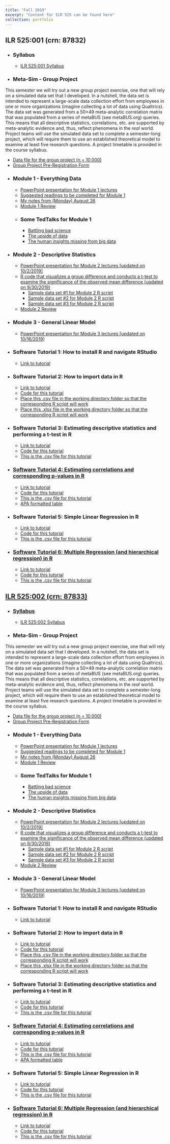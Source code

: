 ```yaml
---
title: "Fall 2019"
excerpt: "Content for ILR 525 can be found here"
collection: portfolio
---
```


## ILR 525:001 (crn: 87832) 

* ### Syllabus
   * <a href="http://jamiefield.github.io/files/Fall2019_ILR525_001_Field_87832.docx?dl=0">ILR 525:001 Syllabus</a>
* ### Meta-Sim - Group Project
This semester we will try out a new group project exercise, one that will rely on a simulated data set that I developed. In a nutshell, the data set is intended to represent a large-scale data collection effort from employees in one or more organizations (imagine collecting a lot of data using Qualtrics). The data set was generated from a 50×49 meta-analytic correlation matrix that was populated from a series of metaBUS (see metaBUS.org) queries. This means that all descriptive statistics, correlations, etc. are supported by meta-analytic evidence and, thus, reflect phenomena in the *real* world. Project teams will use the simulated data set to complete a semester-long project, which will require them to use an established theoretical model to examine at least five research questions. A project timetable is provided in the course syllabus.
   * <a href="http://jamiefield.github.io/files/metaSim_rawData.csv?dl=0">Data file for the group project (n = 10,000)</a>
   * <a href="http://jamiefield.github.io/files/Group Project Pre-Registration Form.docx?dl=0">Group Project Pre-Registration Form</a>
* ### Module 1 - Everything Data
   * <a href="http://jamiefield.github.io/files/Module1_v2.pdf?dl=0">PowerPoint presentation for Module 1 lectures</a>
   * <a href="http://jamiefield.github.io/files/Module 1 Readings.zip?dl=0">Suggested readings to be completed for Module 1</a>
   * <a href="http://jamiefield.github.io/files/Notes from Monday August 26.docx?dl=0">My notes from (Monday) August 26</a>
   * <a href="http://jamiefield.github.io/files/Module 1 Review.docx?dl=0">Module 1 Review</a>
   * ### Some TedTalks for Module 1
      * <a href="https://www.ted.com/talks/ben_goldacre_battling_bad_science?utm_campaign=tedspread&utm_medium=referral&utm_source=tedcomshare">Battling bad science</a>
      * <a href="https://www.ted.com/talks/jessica_donohue_the_upside_of_data?utm_campaign=tedspread&utm_medium=referral&utm_source=tedcomshare">The upside of data</a>
      * <a href="https://www.ted.com/talks/tricia_wang_the_human_insights_missing_from_big_data?utm_campaign=tedspread&utm_medium=referral&utm_source=tedcomshare">The human insights missing from big data</a>
* ### Module 2 - Descriptive Statistics
   * <a href="http://jamiefield.github.io/files/Module 2_final.pdf?dl=0">PowerPoint presentation for Module 2 lectures [updated on 10/2/2019]</a>
   * <a href="http://jamiefield.github.io/files/Comparing groups_Part3.R?dl=0">R code that visualizes a group difference and conducts a t-test to examine the significance of the observed mean difference  (updated on 9/30/2019)</a>
      * <a href="http://jamiefield.github.io/files/Module 2 Data.csv?dl=0">Sample data set #1 for Module 2 R script</a>
      * <a href="http://jamiefield.github.io/files/Module 2_v2.csv?dl=0">Sample data set #2 for Module 2 R script</a>
      * <a href="http://jamiefield.github.io/files/Module 2_v3.csv?dl=0">Sample data set #3 for Module 2 R script</a>
   * <a href="http://jamiefield.github.io/files/Module 2 Review.docx?dl=0">Module 2 Review</a>
* ### Module 3 - General Linear Model
   * <a href="http://jamiefield.github.io/files/Module 3_v2.pdf?dl=0">PowerPoint presentation for Module 3 lectures [updated on 10/16/2019]</a>
* ### Software Tutorial 1: How to install R and navigate RStudio
   * <a href=" https://us-lti.bbcollab.com/recording/a5cb231e3aac43458af44b917bbaa487">Link to tutorial</a>
* ### Software Tutorial 2: How to import data in R
   * <a href="https://us-lti.bbcollab.com/recording/974df843ac4a4581bb0b90be4e099418">Link to tutorial</a>
   * <a href="http://jamiefield.github.io/files/How to import data.R?dl=0">Code for this tutorial</a>
   * <a href="http://jamiefield.github.io/files/myData.csv?dl=0">Place this .csv file in the working directory folder so that the corresponding R script will work</a>
   * <a href="http://jamiefield.github.io/files/myData.xlsx?dl=0">Place this .xlsx file in the working directory folder so that the corresponding R script will work</a>
* ### Software Tutorial 3: Estimating descriptive statistics and performing a t-test in R
   * <a href="https://us-lti.bbcollab.com/recording/ace520214a854cf386a282ef87669d3a">Link to tutorial</a>
   * <a href="http://jamiefield.github.io/files/descriptiveStatistics_tutorial.R?dl=0">Code for this tutorial</a>
   * <a href="http://jamiefield.github.io/files/Module 2 Data_v3.csv?dl=0">This is the .csv file for this tutorial 
* ### Software Tutorial 4: Estimating correlations and corresponding p-values in R
   * <a href="https://us-lti.bbcollab.com/recording/601b25cce00d4632983a2b057f9b342c">Link to tutorial</a>
   * <a href="http://jamiefield.github.io/files/correlationMatrix_tutorial.R?dl=0">Code for this tutorial</a>
   * <a href="http://jamiefield.github.io/files/Module 2 Data_v3.csv?dl=0">This is the .csv file for this tutorial 
   * <a href="http://jamiefield.github.io/files/Formatted table_final.docx?dl=0">APA formatted table</a>
* ### Software Tutorial 5: Simple Linear Regression in R
   * <a href="https://us-lti.bbcollab.com/recording/fc2e77ed9e2a4de5a296ed4efd81dd2a">Link to tutorial</a>
   * <a href="http://jamiefield.github.io/files/SLR_tutorial.R?dl=0">Code for this tutorial</a>
   * <a href="http://jamiefield.github.io/files/Module 2 Data_v3.csv?dl=0">This is the .csv file for this tutorial 
* ### Software Tutorial 6: Multiple Regression (and hierarchical regression) in R
   * <a href="https://us-lti.bbcollab.com/recording/fc2e77ed9e2a4de5a296ed4efd81dd2a">Link to tutorial</a>
   * <a href="http://jamiefield.github.io/files/MR_tutorial.R?dl=0">Code for this tutorial</a>
   * <a href="http://jamiefield.github.io/files/Module 2 Data_v3.csv?dl=0">This is the .csv file for this tutorial 
   
## ILR 525:002 (crn: 87833) 
* ### Syllabus
   * <a href="http://jamiefield.github.io/files/Fall2019_ILR525_002_Field_87833.docx?dl=1">ILR 525:002 Syllabus</a>
* ### Meta-Sim - Group Project
This semester we will try out a new group project exercise, one that will rely on a simulated data set that I developed. In a nutshell, the data set is intended to represent a large-scale data collection effort from employees in one or more organizations (imagine collecting a lot of data using Qualtrics). The data set was generated from a 50×49 meta-analytic correlation matrix that was populated from a series of metaBUS (see metaBUS.org) queries. This means that all descriptive statistics, correlations, etc. are supported by meta-analytic evidence and, thus, reflect phenomena in the *real* world. Project teams will use the simulated data set to complete a semester-long project, which will require them to use an established theoretical model to examine at least five research questions. A project timetable is provided in the course syllabus.
   * <a href="http://jamiefield.github.io/files/metaSim_rawData.csv?dl=0">Data file for the group project (n = 10,000)</a>
   * <a href="http://jamiefield.github.io/files/Group Project Pre-Registration Form.docx?dl=0">Group Project Pre-Registration Form</a>
* ### Module 1 - Everything Data
   * <a href="http://jamiefield.github.io/files/Module1_v2.pdf?dl=0">PowerPoint presentation for Module 1 lectures</a>
   * <a href="http://jamiefield.github.io/files/Module 1 Readings.zip?dl=0">Suggested readings to be completed for Module 1</a>
   * <a href="http://jamiefield.github.io/files/Notes from Monday August 26.docx?dl=0">My notes from (Monday) August 26</a>
   * <a href="http://jamiefield.github.io/files/Module 1 Review.docx?dl=0">Module 1 Review</a>
   * ### Some TedTalks for Module 1
      * <a href="https://www.ted.com/talks/ben_goldacre_battling_bad_science?utm_campaign=tedspread&utm_medium=referral&utm_source=tedcomshare">Battling bad science</a>
      * <a href="https://www.ted.com/talks/jessica_donohue_the_upside_of_data?utm_campaign=tedspread&utm_medium=referral&utm_source=tedcomshare">The upside of data</a>
      * <a href="https://www.ted.com/talks/tricia_wang_the_human_insights_missing_from_big_data?utm_campaign=tedspread&utm_medium=referral&utm_source=tedcomshare">The human insights missing from big data</a>
* ### Module 2 - Descriptive Statistics
   * <a href="http://jamiefield.github.io/files/Module 2_final.pdf?dl=0">PowerPoint presentation for Module 2 lectures [updated on 10/2/2019]</a>
   * <a href="http://jamiefield.github.io/files/Comparing groups_Part3.R?dl=0">R code that visualizes a group difference and conducts a t-test to examine the significance of the observed mean difference (updated on 9/30/2019)</a>
      * <a href="http://jamiefield.github.io/files/Module 2 Data.csv?dl=0">Sample data set #1 for Module 2 R script</a>
      * <a href="http://jamiefield.github.io/files/Module 2_v2.csv?dl=0">Sample data set #2 for Module 2 R script</a>
      * <a href="http://jamiefield.github.io/files/Module 2_v3.csv?dl=0">Sample data set #3 for Module 2 R script</a>
   * <a href="http://jamiefield.github.io/files/Module 2 Review.docx?dl=0">Module 2 Review</a>
* ### Module 3 - General Linear Model
   * <a href="http://jamiefield.github.io/files/Module 3_v2.pdf?dl=0">PowerPoint presentation for Module 3 lectures [updated on 10/16/2019]</a>
* ### Software Tutorial 1: How to install R and navigate RStudio
   * <a href=" https://us-lti.bbcollab.com/recording/a5cb231e3aac43458af44b917bbaa487">Link to tutorial</a>
* ### Software Tutorial 2: How to import data in R
   * <a href="https://us-lti.bbcollab.com/recording/974df843ac4a4581bb0b90be4e099418">Link to tutorial</a>
   * <a href="http://jamiefield.github.io/files/How to import data.R?dl=0">Code for this tutorial</a>
   * <a href="http://jamiefield.github.io/files/myData.csv?dl=0">Place this .csv file in the working directory folder so that the corresponding R script will work</a>
   * <a href="http://jamiefield.github.io/files/myData.xlsx?dl=0">Place this .xlsx file in the working directory folder so that the corresponding R script will work</a>
* ### Software Tutorial 3: Estimating descriptive statistics and performing a t-test in R
   * <a href="https://us-lti.bbcollab.com/recording/ace520214a854cf386a282ef87669d3a">Link to tutorial</a>
   * <a href="http://jamiefield.github.io/files/descriptiveStatistics_tutorial.R?dl=0">Code for this tutorial</a>
   * <a href="http://jamiefield.github.io/files/Module 2 Data_v3.csv?dl=0">This is the .csv file for this tutorial 
* ### Software Tutorial 4: Estimating correlations and corresponding p-values in R
   * <a href="https://us-lti.bbcollab.com/recording/601b25cce00d4632983a2b057f9b342c">Link to tutorial</a>
   * <a href="http://jamiefield.github.io/files/correlationMatrix_tutorial.R?dl=0">Code for this tutorial</a>
   * <a href="http://jamiefield.github.io/files/Module 2 Data_v3.csv?dl=0">This is the .csv file for this tutorial 
   * <a href="http://jamiefield.github.io/files/Formatted table_final.docx?dl=0">APA formatted table</a>
* ### Software Tutorial 5: Simple Linear Regression in R
   * <a href="https://us-lti.bbcollab.com/recording/fc2e77ed9e2a4de5a296ed4efd81dd2a">Link to tutorial</a>
   * <a href="http://jamiefield.github.io/files/SLR_tutorial.R?dl=0">Code for this tutorial</a>
   * <a href="http://jamiefield.github.io/files/Module 2 Data_v3.csv?dl=0">This is the .csv file for this tutorial
* ### Software Tutorial 6: Multiple Regression (and hierarchical regression) in R
   * <a href="https://us-lti.bbcollab.com/recording/fc2e77ed9e2a4de5a296ed4efd81dd2a">Link to tutorial</a>
   * <a href="http://jamiefield.github.io/files/MR_tutorial.R?dl=0">Code for this tutorial</a>
   * <a href="http://jamiefield.github.io/files/Module 2 Data_v3.csv?dl=0">This is the .csv file for this tutorial 
  
